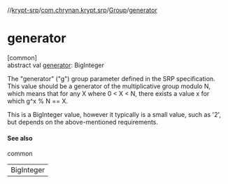 //[krypt-srp](../../../index.md)/[com.chrynan.krypt.srp](../index.md)/[Group](index.md)/[generator](generator.md)

# generator

[common]\
abstract val [generator](generator.md): BigInteger

The &quot;generator&quot; (&quot;g&quot;) group parameter defined in the SRP specification. This value should be a generator of the multiplicative group modulo N, which means that for any X where 0 < X < N, there exists a value x for which g^x % N == X.

This is a BigInteger value, however it typically is a small value, such as '2', but depends on the above-mentioned requirements.

#### See also

common

| |
|---|
| BigInteger |
